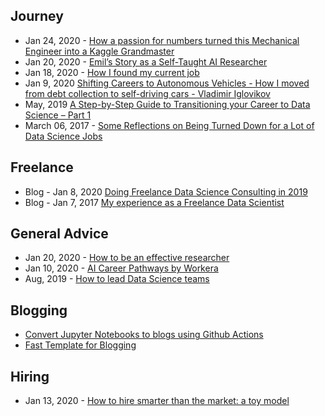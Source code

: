 ## Journey
- Jan 24, 2020 - [How a passion for numbers turned this Mechanical Engineer into a Kaggle Grandmaster](https://towardsdatascience.com/how-a-passion-for-numbers-turned-this-mechanical-engineer-into-a-kaggle-grandmaster-8b1ae218afc)
- Jan 20, 2020 - [Emil’s Story as a Self-Taught AI Researcher](https://blog.floydhub.com/emils-story-as-a-self-taught-ai-researcher/)
- Jan 18, 2020 - [How I found my current job](https://neongen-ai.github.io/2020/01/18/how_I_found_my_current_job.html)
- Jan 9, 2020 [Shifting Careers to Autonomous Vehicles - How I moved from debt collection to self-driving cars - Vladimir Iglovikov](https://towardsdatascience.com/how-i-found-my-current-job-3fb22e511a1f)
- May, 2019 [A Step-by-Step Guide to Transitioning your Career to Data Science – Part 1](https://www.kdnuggets.com/2019/05/guide-transitioning-career-data-science-part-1.html)
- March 06, 2017 - [Some Reflections on Being Turned Down for a Lot of Data Science Jobs](https://tdhopper.com/blog/some-reflections-on-being-turned-down-for-a-lot-of-data-science-jobs/)


## Freelance
- Blog - Jan 8, 2020 [Doing Freelance Data Science Consulting in 2019](https://www.ethanrosenthal.com/2020/01/08/freelance-ds-consulting/)
- Blog - Jan 7, 2017 [My experience as a Freelance Data Scientist](http://www.gregreda.com/2017/01/07/freelance-data-science-experience/)

## General Advice
- Jan 20, 2020 - [How to be an effective researcher](https://www.youtube.com/watch?v=ttTEpgGwsts)
- Jan 10, 2020 - [AI Career Pathways by Workera](https://d2wahc834rj2un.cloudfront.net/Workera%20Report.pdf)
- Aug, 2019 - [How to lead Data Science teams](https://www.youtube.com/embed/C9t6bhLJd7M?feature=oembed)


## Blogging
- [Convert Jupyter Notebooks to blogs using Github Actions](https://github.com/fastai/fast_template/blob/master/_notebooks/README.md)
- [Fast Template for Blogging](https://www.fast.ai/2020/01/16/fast_template/)

## Hiring
- Jan 13, 2020 - [How to hire smarter than the market: a toy model](https://erikbern.com/2020/01/13/how-to-hire-smarter-than-the-market-a-toy-model.html)